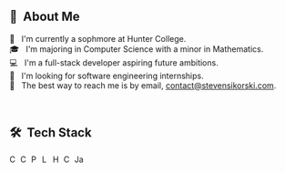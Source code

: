 ## 👋 &nbsp;About Me

🏫 &nbsp; I'm currently a sophmore at Hunter College. \
🎓 &nbsp; I'm majoring in Computer Science with a minor in Mathematics. \
💻 &nbsp; I'm a full-stack developer aspiring future ambitions. \
🏢 &nbsp; I'm looking for software engineering internships. \
📧 &nbsp; The best way to reach me is by email, contact@stevensikorski.com.
  
<br>

## 🛠️ &nbsp;Tech Stack

<img title="C++" align="left" width="16px" src="https://upload.wikimedia.org/wikipedia/commons/1/18/ISO_C%2B%2B_Logo.svg"/>
<img title="C#" align="left" width="16px" src="https://upload.wikimedia.org/wikipedia/commons/b/bd/Logo_C_sharp.svg"/>
<img title="Python" align="left" width="16px" src="https://upload.wikimedia.org/wikipedia/commons/c/c3/Python-logo-notext.svg"/>
<img title="Lua" align="left" width="16px" src="https://upload.wikimedia.org/wikipedia/commons/c/cf/Lua-Logo.svg"/>
<img title="HTML" align="left" width="16px" src="https://www.w3.org/html/logo/downloads/HTML5_Badge.svg"/>
<img title="CSS" align="left" width="16px" src="https://upload.wikimedia.org/wikipedia/commons/6/62/CSS3_logo.svg"/>
<img title="JavaScript" align="left" width="16px" src="https://www.javascripttutorial.net/wp-content/uploads/2021/04/JavaScript-Tutorial.svg"/>

